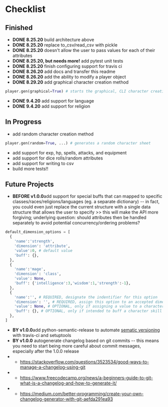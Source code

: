 # Checklist

## Finished
* **DONE 8.25.20** build architecture above
* **DONE 8.25.20** replace to_csv/read_csv with pickle
* **DONE 8.25.20** doesn't allow the user to pass values for each of their attributes
* **DONE 8.25.20, but needs more!** add pytest unit tests
* **DONE 8.25.20** finish configuring support for travis ci
* **DONE 8.26.20** add docs and transfer this readme
* **DONE 8.26.20** add the ability to modify a player object
* **DONE 8.29.20** add graphical character creation method
```python
player.gen(graphical=True) # starts the graphical, CLI character creation interface
```
* **DONE 9.4.20** add support for language
* **DONE 9.4.20** add support for religion

## In Progress
* add random character creation method
```python
player.gen(random=True, ...) # generates a random character sheet
```
* add support for exp, hp, spells, attacks, and equipment
* add support for dice rolls/random attributes
* add support for writing to csv
* build more tests!!

## Future Projects
* **BEFORE v1.0.0**add support for special buffs that can mapped to specific classes/races/religions/languages (eg. a separate dictionary) -- in fact, you could even just replace the current structure with a single data structure that allows the user to specify >> this will make the API more forgiving; underlying question: should attributes then be handled separately to avoid potential concurrency/ordering problems?
```python
default_dimension_options = [
  {
    'name':'strength',
    'dimension': 'attribute',
    'value':0, # default value
    'buff': {},
  },
  {
    'name':'mage',
    'dimension': 'class',
    'value': None,
    'buff': {'intelligence':3,'wisdom':1,'strength':-1},
  },
  {
    'name':'', # REQUIRED, designate the indentifier for this option
    'dimension': '', # REQUIRED, assign this option to an accepted dimension, see Getting Started above
    'value': None, # OPTIONAL, only if assigning a value to a character skill or attribute
    'buff': {}, # OPTIONAL, only if intended to buff a character skill or attribute
  },
]
```
* **BY v1.0.0**add python-semantic-release to automate [sematic versioning](https://python-semantic-release.readthedocs.io/en/latest/automatic-releases/index.html#automatic) with travis-ci and setuptools 
* **BY v1.0.0** autogenerate changelog based on git commits -- this means you need to start being more careful about commit messages, especially after the 1.0.0 release 
* * https://stackoverflow.com/questions/3523534/good-ways-to-manage-a-changelog-using-git
* * https://www.freecodecamp.org/news/a-beginners-guide-to-git-what-is-a-changelog-and-how-to-generate-it/
* * https://medium.com/better-programming/create-your-own-changelog-generator-with-git-aefda291ea93